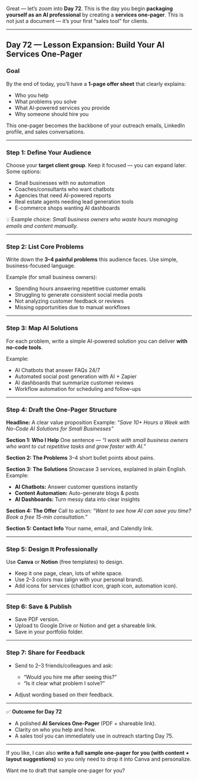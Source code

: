 Great — let’s zoom into **Day 72**. This is the day you begin **packaging yourself as an AI professional** by creating a **services one-pager**. This is not just a document — it’s your first “sales tool” for clients.

---

## **Day 72 — Lesson Expansion: Build Your AI Services One-Pager**

### **Goal**

By the end of today, you’ll have a **1-page offer sheet** that clearly explains:

* Who you help
* What problems you solve
* What AI-powered services you provide
* Why someone should hire you

This one-pager becomes the backbone of your outreach emails, LinkedIn profile, and sales conversations.

---

### **Step 1: Define Your Audience**

Choose your **target client group**. Keep it focused — you can expand later. Some options:

* Small businesses with no automation
* Coaches/consultants who want chatbots
* Agencies that need AI-powered reports
* Real estate agents needing lead generation tools
* E-commerce shops wanting AI dashboards

💡 Example choice: *Small business owners who waste hours managing emails and content manually.*

---

### **Step 2: List Core Problems**

Write down the **3–4 painful problems** this audience faces. Use simple, business-focused language.

Example (for small business owners):

* Spending hours answering repetitive customer emails
* Struggling to generate consistent social media posts
* Not analyzing customer feedback or reviews
* Missing opportunities due to manual workflows

---

### **Step 3: Map AI Solutions**

For each problem, write a simple AI-powered solution you can deliver **with no-code tools**.

Example:

* AI Chatbots that answer FAQs 24/7
* Automated social post generation with AI + Zapier
* AI dashboards that summarize customer reviews
* Workflow automation for scheduling and follow-ups

---

### **Step 4: Draft the One-Pager Structure**

**Headline:** A clear value proposition
Example: *“Save 10+ Hours a Week with No-Code AI Solutions for Small Businesses”*

**Section 1: Who I Help**
One sentence — *“I work with small business owners who want to cut repetitive tasks and grow faster with AI.”*

**Section 2: The Problems**
3–4 short bullet points about pains.

**Section 3: The Solutions**
Showcase 3 services, explained in plain English. Example:

* **AI Chatbots:** Answer customer questions instantly
* **Content Automation:** Auto-generate blogs & posts
* **AI Dashboards:** Turn messy data into clear insights

**Section 4: The Offer**
Call to action: *“Want to see how AI can save you time? Book a free 15-min consultation.”*

**Section 5: Contact Info**
Your name, email, and Calendly link.

---

### **Step 5: Design It Professionally**

Use **Canva** or **Notion** (free templates) to design.

* Keep it one page, clean, lots of white space.
* Use 2–3 colors max (align with your personal brand).
* Add icons for services (chatbot icon, graph icon, automation icon).

---

### **Step 6: Save & Publish**

* Save PDF version.
* Upload to Google Drive or Notion and get a shareable link.
* Save in your portfolio folder.

---

### **Step 7: Share for Feedback**

* Send to 2–3 friends/colleagues and ask:

  * “Would you hire me after seeing this?”
  * “Is it clear what problem I solve?”
* Adjust wording based on their feedback.

---

✅ **Outcome for Day 72**

* A polished **AI Services One-Pager** (PDF + shareable link).
* Clarity on who you help and how.
* A sales tool you can immediately use in outreach starting Day 75.

---

If you like, I can also **write a full sample one-pager for you (with content + layout suggestions)** so you only need to drop it into Canva and personalize.

Want me to draft that sample one-pager for you?
